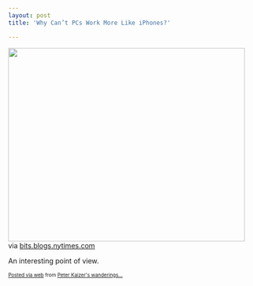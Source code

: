 ```yaml
---
layout: post
title: 'Why Can’t PCs Work More Like iPhones?'

---
```


<div class='posterous_autopost'><div class="posterous_bookmarklet_entry"> <img src="http://posterous.com/getfile/files.posterous.com/pdkaizer/bflnGywvyuEpFsmcgEkgJtenmwbkIxdJDbfjkFCmGqywFepBbbmqjJwuapDB/media_httpgraphics8ny_phfzj.jpg.scaled500.jpg" width="480" height="394"/>     <div class="posterous_quote_citation">via <a href="http://bits.blogs.nytimes.com/2010/02/25/why-cant-pcs-work-more-like-iphones/?ref=technology">bits.blogs.nytimes.com</a></div> <p>An interesting point of view.</p></div>      <p style="font-size: 10px;">  <a href="http://posterous.com">Posted via web</a>   from <a href="http://random.peterkaizer.com/why-cant-pcs-work-more-like-iphones">Peter Kaizer's wanderings...</a>  </p>  </div>
